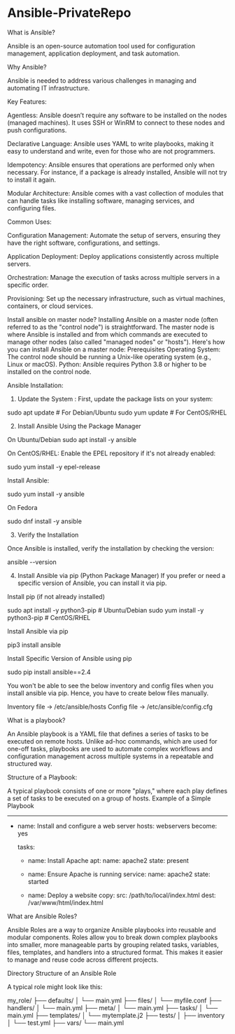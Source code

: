 # Ansible-PrivateRepo

What is Ansible?

Ansible is an open-source automation tool used for configuration management, application deployment, and task automation.

Why Ansible?

Ansible is needed to address various challenges in managing and automating IT infrastructure.

Key Features:

Agentless: Ansible doesn’t require any software to be installed on the nodes (managed machines). It uses SSH or WinRM to connect to these nodes and push configurations.

Declarative Language: Ansible uses YAML to write playbooks, making it easy to understand and write, even for those who are not programmers.

Idempotency: Ansible ensures that operations are performed only when necessary. For instance, if a package is already installed, Ansible will not try to install it again.

Modular Architecture: Ansible comes with a vast collection of modules that can handle tasks like installing software, managing services, and configuring files.

Common Uses:

Configuration Management: Automate the setup of servers, ensuring they have the right software, configurations, and settings.

Application Deployment: Deploy applications consistently across multiple servers.

Orchestration: Manage the execution of tasks across multiple servers in a specific order.

Provisioning: Set up the necessary infrastructure, such as virtual machines, containers, or cloud services.


Install ansible on master node?
Installing Ansible on a master node (often referred to as the "control node") is straightforward. The master node is where Ansible is installed and from which commands are executed to manage other nodes (also called "managed nodes" or "hosts"). Here's how you can install Ansible on a master node:
Prerequisites
Operating System: The control node should be running a Unix-like operating system (e.g., Linux or macOS). 
Python: Ansible requires Python 3.8 or higher to be installed on the control node.

Ansible Installation:

1. Update the System : First, update the package lists on your system:

sudo apt update  # For Debian/Ubuntu
sudo yum update  # For CentOS/RHEL

2. Install Ansible Using the Package Manager 

On Ubuntu/Debian
sudo apt install -y ansible

On CentOS/RHEL: Enable the EPEL repository if it's not already enabled:

sudo yum install -y epel-release

Install Ansible:

sudo yum install -y ansible

On Fedora

sudo dnf install -y ansible

3. Verify the Installation

Once Ansible is installed, verify the installation by checking the version:

ansible --version

4. Install Ansible via pip (Python Package Manager)
If you prefer or need a specific version of Ansible, you can install it via pip.

Install pip (if not already installed)

sudo apt install -y python3-pip  # Ubuntu/Debian
sudo yum install -y python3-pip  # CentOS/RHEL

Install Ansible via pip

pip3 install ansible

Install Specific Version of Ansible using pip

sudo pip install ansible==2.4

You won't be able to see the below inventory and config files when you install ansible via pip. Hence, you have to create below files manually.

Inventory file -> /etc/ansible/hosts
Config file -> /etc/ansible/config.cfg

What is a playbook?

An Ansible playbook is a YAML file that defines a series of tasks to be executed on remote hosts. Unlike ad-hoc commands, which are used for one-off tasks, playbooks are used to automate complex workflows and configuration management across multiple systems in a repeatable and structured way.

Structure of a Playbook:

A typical playbook consists of one or more "plays," where each play defines a set of tasks to be executed on a group of hosts.
Example of a Simple Playbook

---
- name: Install and configure a web server
  hosts: webservers
  become: yes
  
  tasks:
    - name: Install Apache
      apt:
        name: apache2
        state: present

    - name: Ensure Apache is running
      service:
        name: apache2
        state: started

    - name: Deploy a website
      copy:
        src: /path/to/local/index.html
        dest: /var/www/html/index.html

What are Ansible Roles?

Ansible Roles are a way to organize Ansible playbooks into reusable and modular components. Roles allow you to break down complex playbooks into smaller, more manageable parts by grouping related tasks, variables, files, templates, and handlers into a structured format. This makes it easier to manage and reuse code across different projects.


Directory Structure of an Ansible Role

A typical role might look like this:

my_role/
├── defaults/
│   └── main.yml
├── files/
│   └── myfile.conf
├── handlers/
│   └── main.yml
├── meta/
│   └── main.yml
├── tasks/
│   └── main.yml
├── templates/
│   └── mytemplate.j2
├── tests/
│   ├── inventory
│   └── test.yml
├── vars/
    └── main.yml


